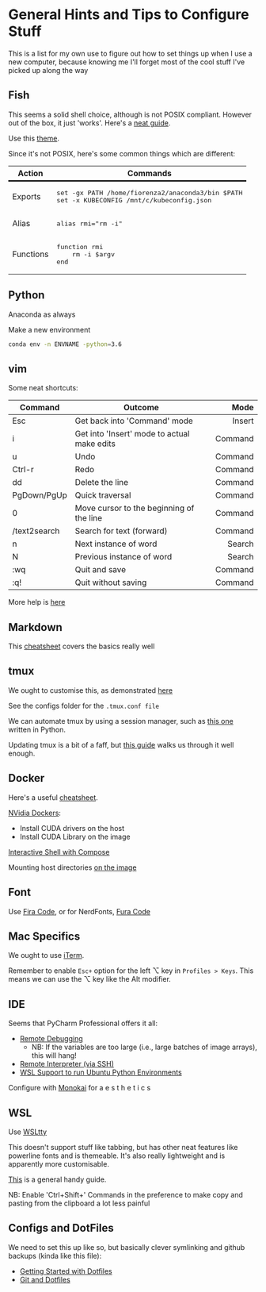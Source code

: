 # General Hints and Tips to Configure Stuff

This is a list for my own use to figure out how to set things up when I use a new computer, because knowing me I'll forget most of the cool stuff I've picked up along the way

## Fish

This seems a solid shell choice, although is not POSIX compliant. However out of the box, it just 'works'. Here's a [neat guide](https://github.com/jorgebucaran/fish-shell-cookbook).

Use this [theme](https://github.com/oh-my-fish/theme-bobthefish).

Since it's not POSIX, here's some common things which are different:

<table>
<tr>
<th>
Action
</th>
<th>
Commands
</th>
</tr>

<tr>

<td style="border-top: solid;">
Exports
</td>

<td style="border-top: solid;">
<pre>
set -gx PATH /home/fiorenza2/anaconda3/bin $PATH
set -x KUBECONFIG /mnt/c/kubeconfig.json
</pre>
</td>

</tr>
<tr>
<td>
Alias
</td>
<td>
<pre>
alias rmi="rm -i"
</pre>
</td>
</tr>
<tr>
<td>
Functions
</td>
<td>
<pre>
function rmi
    rm -i $argv
end
</pre>
</td>
</tr>
</table>

## Python

Anaconda as always

Make a new environment 
```bash
conda env -n ENVNAME -python=3.6
```


## vim

Some neat shortcuts:

|Command    | Outcome                       | Mode      |
|---        |---                            |---:        |
| Esc       | Get back into 'Command' mode    | Insert    |
| i         | Get into 'Insert' mode to actual make edits| Command | 
| u         | Undo                          | Command   |
| Ctrl-r    | Redo                          | Command   |
|dd         | Delete the line               | Command |
| PgDown/PgUp| Quick traversal              | Command |
| 0         |Move cursor to the beginning of the line|Command | 
| /text2search| Search for text (forward)     | Command |
| n         | Next instance of word         | Search    |
| N         | Previous instance of word     | Search    |
| :wq       | Quit and save                 | Command |
| :q!       | Quit without saving           | Command | 

More help is [here](https://www.maketecheasier.com/vim-keyboard-shortcuts-cheatsheet/)

## Markdown
This [cheatsheet](https://github.com/adam-p/markdown-here/wiki/Markdown-Cheatsheet) covers the basics really well

## tmux
We ought to customise this, as demonstrated [here](https://www.hamvocke.com/blog/a-guide-to-customizing-your-tmux-conf/)

See the configs folder for the `.tmux.conf file`

We can automate tmux by using a session manager, such as [this one](https://github.com/tmux-python/tmuxp) written in Python.

Updating tmux is a bit of a faff, but [this guide](http://witkowskibartosz.com/blog/update-your-tmux-to-latest-version.html) walks us through it well enough.

## Docker

Here's a useful [cheatsheet](https://medium.com/statuscode/dockercheatsheet-9730ce03630d).

[NVidia Dockers](https://devblogs.nvidia.com/gpu-containers-runtime/):
* Install CUDA drivers on the host
* Install CUDA Library on the image

[Interactive Shell with Compose](https://stackoverflow.com/questions/36249744/interactive-shell-using-docker-compose)

Mounting host directories [on the image](https://docs.docker.com/compose/compose-file/#volumes)

## Font

Use [Fira Code](https://github.com/tonsky/FiraCode), or for NerdFonts, [Fura Code](https://github.com/ryanoasis/nerd-fonts/tree/master/patched-fonts/FiraCode)

## Mac Specifics

We ought to use [iTerm](https://www.iterm2.com/).

Remember to enable ``Esc+`` option for the left ⌥ key in ``Profiles > Keys``. This means we can use the ⌥ key like the Alt modifier.

## IDE

Seems that PyCharm Professional offers it all:
* [Remote Debugging](https://www.jetbrains.com/help/pycharm/remote-debugging-with-product.html)
    * NB: If the variables are too large (i.e., large batches of image arrays), this will hang!
* [Remote Interpreter (via SSH)](https://www.jetbrains.com/help/pycharm/configuring-remote-interpreters-via-ssh.html)
* [WSL Support to run Ubuntu Python Environments](https://www.jetbrains.com/help/pycharm/2018.3/using-wsl-as-a-remote-interpreter.html)

Configure with [Monokai](https://github.com/spasserby/PyCharm-monokai) for a e s t h e t i c s

## WSL

Use [WSLtty](https://github.com/mintty/wsltty)

This doesn't support stuff like tabbing, but has other neat features like powerline fonts and is themeable. It's also really lightweight and is apparently more customisable.

[This](https://dev.to/winebaths/getting-up-and-running-with-the-windows-subsystem-for-linux-8oc) is a general handy guide.

NB: Enable 'Ctrl+Shift+' Commands in the preference to make copy and pasting from the clipboard a lot less painful

## Configs and DotFiles

We need to set this up like so, but basically clever symlinking and github backups (kinda like this file):

* [Getting Started with Dotfiles](https://medium.com/@webprolific/getting-started-with-dotfiles-43c3602fd789)
* [Git and Dotfiles](http://xxeo.com/archives/2010/02/16/dotfiles-in-git-finally-did-it.html)